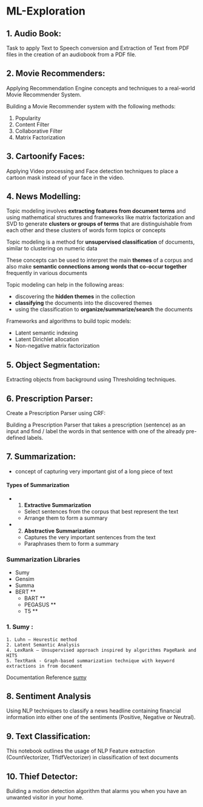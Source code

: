 # ML-Exploration

## 1. Audio Book:
   Task to apply Text to Speech conversion and Extraction of Text from PDF files in the creation of an audiobook from a PDF file.

## 2. Movie Recommenders:
  Applying Recommendation Engine concepts and techniques to a real-world Movie Recommender System.

  Building a Movie Recommender system with the following methods:

  1. Popularity
  2. Content Filter
  3. Collaborative Filter
  4. Matrix Factorization

## 3. Cartoonify Faces:
  Applying Video processing and Face detection techniques to place a cartoon mask instead of your face in the video.

## 4. News Modelling:
Topic modeling involves **extracting features from document terms** and using
mathematical structures and frameworks like matrix factorization and SVD to generate **clusters or groups of terms** that are distinguishable from each other and these clusters of words form topics or concepts

Topic modeling is a method for **unsupervised classification** of documents, similar to clustering on numeric data

These concepts can be used to interpret the main **themes** of a corpus and also make **semantic connections among words that co-occur together** frequently in various documents

Topic modeling can help in the following areas:
- discovering the **hidden themes** in the collection
- **classifying** the documents into the discovered themes
- using the classification to **organize/summarize/search** the documents

Frameworks and algorithms to build topic models:
- Latent semantic indexing
- Latent Dirichlet allocation
- Non-negative matrix factorization

## 5. Object Segmentation:
  Extracting objects from background using Thresholding techniques.

## 6. Prescription Parser:
  Create a Prescription Parser using CRF:

  Building a Prescription Parser that takes a prescription (sentence) as an input and find / label the words in that sentence with one of the already pre-defined labels.

## 7. Summarization:
- concept of capturing very important gist of a long piece of text

#### Types of Summarization
- 1. **Extractive Summarization**
    - Select sentences from the corpus that best represent the text
    - Arrange them to form a summary
- 2. **Abstractive Summarization**
    - Captures the very important sentences from the text
    - Paraphrases them to form a summary
 
### Summarization Libraries
- Sumy
- Gensim
- Summa
- BERT **
    - BART **
    - PEGASUS **
    - T5 **


### 1. Sumy :
    1. Luhn – Heurestic method
    2. Latent Semantic Analysis
    4. LexRank – Unsupervised approach inspired by algorithms PageRank and HITS
    5. TextRank - Graph-based summarization technique with keyword extractions in from document

Documentation Reference [sumy](https://github.com/miso-belica/sumy)

## 8. Sentiment Analysis
  Using NLP techniques to classify a news headline containing financial information into either one of the sentiments (Positive, Negative or Neutral).

## 9. Text Classification:
  This notebook outlines the usage of NLP Feature extraction (CountVectorizer, TfidfVectorizer) in classification of text documents

## 10. Thief Detector:
  Building a motion detection algorithm that alarms you when you have an unwanted visitor in your home.





